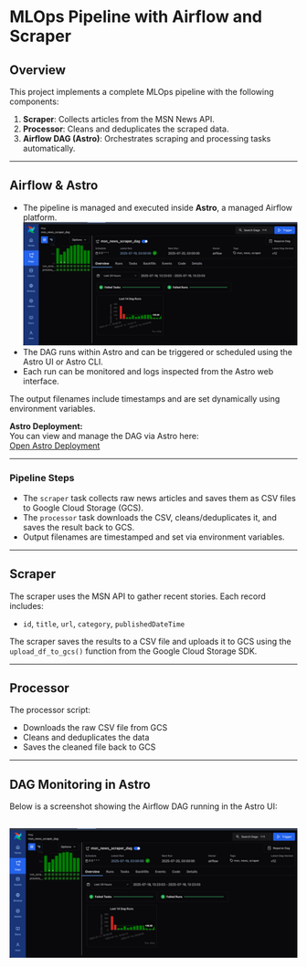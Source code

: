 # MLOps Pipeline with Airflow and Scraper

## Overview

This project implements a complete MLOps pipeline with the following components:

1. **Scraper**: Collects articles from the MSN News API.
2. **Processor**: Cleans and deduplicates the scraped data.
3. **Airflow DAG (Astro)**: Orchestrates scraping and processing tasks automatically.

---

## Airflow & Astro

- The pipeline is managed and executed inside **Astro**, a managed Airflow platform. ![Astro Airflow](images/astro2.jpg)
- The DAG runs within Astro and can be triggered or scheduled using the Astro UI or Astro CLI.
- Each run can be monitored and logs inspected from the Astro web interface.

The output filenames include timestamps and are set dynamically using environment variables.

**Astro Deployment:**  
You can view and manage the DAG via Astro here:  
[Open Astro Deployment](https://www.astronomer.io)

---

### Pipeline Steps

- The `scraper` task collects raw news articles and saves them as CSV files to Google Cloud Storage (GCS).
- The `processor` task downloads the CSV, cleans/deduplicates it, and saves the result back to GCS.
- Output filenames are timestamped and set via environment variables.

---

## Scraper

The scraper uses the MSN API to gather recent stories. Each record includes:
- `id`, `title`, `url`, `category`, `publishedDateTime`

The scraper saves the results to a CSV file and uploads it to GCS using the `upload_df_to_gcs()` function from the Google Cloud Storage SDK.

---

## Processor

The processor script:
- Downloads the raw CSV file from GCS
- Cleans and deduplicates the data
- Saves the cleaned file back to GCS

---

## DAG Monitoring in Astro

Below is a screenshot showing the Airflow DAG running in the Astro UI:

![Astro Airflow DAG Example](images/astro2.jpg)
---